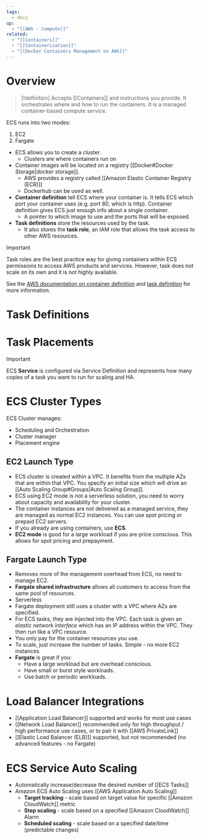 ```yaml
---
tags:
  - docs
up:
  - "[[AWS - Compute]]"
related:
  - "[[Containers]]"
  - "[[Containerization]]"
  - "[[Docker Containers Management on AWS]]"
---
```


# Overview

>[!definition]
>Accepts [[Containers]] and instructions you provide. It orchestrates where and how to run the containers. It is a managed container-based compute service.

ECS runs into two modes: 
1. EC2
2. Fargate

-   ECS allows you to create a cluster.
    -   Clusters are where containers run on
-   Container images will be located on a registry  [[Docker#Docker Storage|docker storage]].
    -   AWS provides a registry called [[Amazon Elastic Container Registry (ECR)]] 
    -   Dockerhub can be used as well.
-   **Container definition** tell ECS where your container is. It tells ECS which port your container uses (e.g. port 80, which is http). Container definition gives ECS just enough info about a single container.
    -   A pointer to which image to use and the ports that will be exposed.
-   **Task definitions** store the resources used by the task.
    -   It also stores the **task role**, an IAM role that allows the task access to other AWS resources.


>[!important]
>Task roles are the best practice way for giving containers within ECS permissions to access AWS products and services. However, task does not scale on its own and it is not highly available.

See the [AWS documentation on container definition](https://docs.aws.amazon.com/AmazonECS/latest/APIReference/API_ContainerDefinition.html) and [task definition](https://docs.aws.amazon.com/AmazonECS/latest/APIReference/API_TaskDefinition.html) for more information.

# Task Definitions



# Task Placements

>[!important]
>ECS **Service** is configured via Service Definition and represents how many copies of a task you want to run for scaling and HA.

# ECS Cluster Types

ECS Cluster manages:

-   Scheduling and Orchestration
-   Cluster manager
-   Placement engine

## EC2 Launch Type

- ECS cluster is created within a VPC. It benefits from the multiple AZs that are within that VPC. You specify an initial size which will drive an [[Auto Scaling Group#Groups|Auto Scaling Group]].
- ECS using EC2 mode is not a serverless solution, you need to worry about capacity and availability for your cluster.
- The container instances are not delivered as a managed service, they are managed as normal EC2 instances. You can use spot pricing or prepaid EC2 servers.
- If you already are using containers, use **ECS**.
- **EC2 mode** is good for a large workload if you are price conscious. This allows for spot pricing and prepayment.

## Fargate Launch Type

- Removes more of the management overhead from ECS, no need to manage EC2.
- **Fargate shared infrastructure** allows all customers to access from the same pool of resources.
- Serverless
- Fargate deployment still uses a cluster with a VPC where AZs are specified.
- For ECS tasks, they are injected into the VPC. Each task is given an _elastic network interface_ which has an IP address within the VPC. They then run like a VPC resource.
- You only pay for the container resources you use.
- To scale, just increase the number of tasks. Simple - no more EC2 instances.
- **Fargate** is great if you:
	- Have a large workload but are overhead conscious.
	- Have small or burst style workloads.
	- Use batch or periodic workloads.

# Load Balancer Integrations

- [[Application Load Balancer]] supported and works for most use cases
- [[Network Load Balancer]] recommended only for high throughput / high performance use cases, or to pair it with [[AWS PrivateLink]]
- [[Elastic Load Balancer (ELB)]] supported, but not recommended (no advanced features - no Fargate)


# ECS Service Auto Scaling

- Automatically increase/decrease the desired number of [[ECS Tasks]]
- Amazon ECS Auto Scaling uses [[AWS Application Auto Scaling]]
	- **Target tracking** - scale based on target value for specific [[Amazon CloudWatch]] metric
	- **Step scaling** - scale based on a specified [[Amazon CloudWatch]] Alarm
	- **Scheduled scaling** - scale based on a specified date/time (predictable changes)